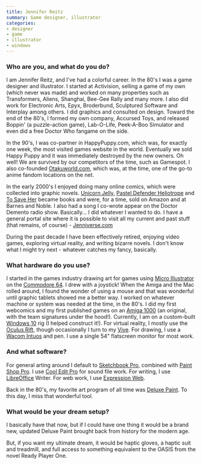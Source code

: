 ```yaml
---
title: Jennifer Reitz
summary: Game designer, illustrator 
categories:
- designer
- game
- illustrator
- windows
---
```


### Who are you, and what do you do?

I am Jennifer Reitz, and I've had a colorful career. In the 80's I was a game designer and illustrator. I started at Activision, selling a game of my own (which never was made) and worked on many properties such as Transformers, Aliens, Shanghai, Bee-Gee Rally and many more. I also did work for Electronic Arts, Epyx, Broderbund, Sculptured Software and Interplay among others. I did graphics and consulted on design. Toward the end of the 80's, I formed my own company, Accursed Toys, and released Boppin' (a puzzle-action game), Lab-O-Life, Peek-A-Boo Simulator and even did a free Doctor Who fangame on the side.

In the 90's, I was co-partner in HappyPuppy.com, which was, for exactly one week, the most visited games website in the world. Eventually we sold Happy Puppy and it was immediately destroyed by the new owners. Oh well! We are survived by our competitors of the time, such as Gamespot. I also co-founded [Otakuworld.com](http://otakuworld.com/ "Jennifer's anime and manga website."), which was, at the time, one of the go-to anime fandom locations on the net.

In the early 2000's I enjoyed doing many online comics, which were collected into graphic novels. [Unicorn Jelly](http://unicornjelly.com/ "Jennifer's sci-fi manga."), [Pastel Defender Heliotrope](http://pasteldefender.com/ "Jennifer's hand-painted sci-fi manga.") and [To Save Her](http://pasteldefender.com/to%20save%20her%20archive.html "Jennifer's Unicorn Jelly side comic.") became books and were, for a time, sold on Amazon and at Barnes and Noble. I also had a song I co-wrote appear on the Doctor Demento radio show. Basically... I did whatever I wanted to do. I have a general portal site where it is possible to visit all my current and past stuff (that remains, of course) - [Jenniverse.com](http://www.jenniverse.com/ "Jennifer's website.")

During the past decade I have been effectively retired, enjoying video games, exploring virtual reality, and writing bizarre novels. I don't know what I might try next - whatever catches my fancy, basically.

### What hardware do you use?

I started in the games industry drawing art for games using [Micro Illustrator][micro-illustrator] on the [Commodore 64][commodore-64]. I drew with a joystick! When the Amiga and the Mac rolled around, I found the wonder of using a mouse and that was wonderful until graphic tablets showed me a better way. I worked on whatever machine or system was needed at the time, in the 80's. I did my first webcomics and my first published games on an [Amiga 1000][a1000] (an original, with the team signatures under the hood!). Currently, I am on a custom-built [Windows 10][windows-10] rig (I helped construct it!). For virtual reality, I mostly use the [Oculus Rift][oculus-rift], though occasionally I turn to my [Vive][]. For drawing, I use a [Wacom Intuos][intuos] and pen. I use a single 54" flatscreen monitor for most work.

### And what software?

For general arting around I default to [Sketchbook Pro][sketchbook-pro], combined with [Paint Shop Pro][paint-shop-pro]. I use [Cool Edit Pro][cool-edit-pro] for sound file work. For writing, I use [LibreOffice][libreoffice] Writer. For web work, I use [Expression Web][expression-web].

Back in the 80's, my favorite art program of all time was [Deluxe Paint][deluxe-paint]. To this day, I miss that wonderful tool.

### What would be your dream setup?

I basically have that now, but if I could have one thing it would be a brand new, updated Deluxe Paint brought back from history for the modern age. 

But, if you want my ultimate dream, it would be haptic gloves, a haptic suit and treadmill, and full access to something equivalent to the OASIS from the novel Ready Player One.

[a1000]: https://en.wikipedia.org/wiki/Amiga_1000 "A graphics-focused personal computer."
[commodore-64]: https://en.wikipedia.org/wiki/Commodore_64 "An 8-bit computer."
[intuos]: https://www.wacom.com/en-us/products/pen-tablets/intuos "A pen tablet."
[oculus-rift]: https://en.wikipedia.org/wiki/Oculus_Rift "A virtual reality helmet."
[vive]: http://www.htcvr.com/ "A SteamVR headset."
[cool-edit-pro]: https://en.wikipedia.org/wiki/Adobe_Audition "Digital audio creation software."
[deluxe-paint]: https://en.wikipedia.org/wiki/Deluxe_Paint "A bitmap graphics editor."
[expression-web]: https://en.wikipedia.org/wiki/Microsoft_Expression_Web "An HTML editor."
[libreoffice]: https://www.libreoffice.org/ "A free, open-source productivity suit."
[micro-illustrator]: http://plus4world.powweb.com/software/Micro_Illustrator "A drawing program for the C64"
[paint-shop-pro]: https://en.wikipedia.org/wiki/Paint_Shop_Pro "A raster and vector image editor."
[sketchbook-pro]: https://www.autodesk.com/products/sketchbook-pro/overview "A drawing/illustration tool."
[windows-10]: https://en.wikipedia.org/wiki/Windows_10 "An operating system."

